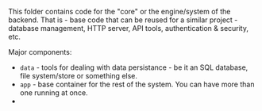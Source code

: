 This folder contains code for the "core" or the engine/system of the backend.
That is - base code that can be reused for a similar project - database management, HTTP server, API tools, authentication & security, etc.

Major components:
- `data` - tools for dealing with data persistance - be it an SQL database, file system/store or something else.
- `app` - base container for the rest of the system. You can have more than one running at once.
- 